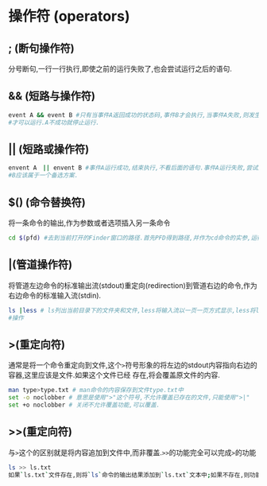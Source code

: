 # 操作符 (operators)

## ; (断句操作符)
分号断句,一行一行执行,即使之前的运行失败了,也会尝试运行之后的语句.

## && (短路与操作符)

```bash
event A && event B #只有当事件A返回成功的状态码,事件B才会执行,当事件A失败,则发生短路,终止程序.只有A成功了,B
#才可以运行.A不成功就停止运行.
```
## || (短路或操作符)

```bash
envent A　|| envent B #事件A运行成功,结束执行,不看后面的语句.事件A运行失败,尝试运行B.如果A没有成功,就选择B,
#B应该属于一个备选方案.
```

## $() (命令替换符) 
将一条命令的输出,作为参数或者选项插入另一条命令 

```bash
cd $(pfd) #去到当前打开的Finder窗口的路径.首先PFD得到路径,并作为cd命令的实参,运行cd命令.
```

## |(管道操作符)
将管道左边命令的标准输出流(stdout)重定向(redirection)到管道右边的命令,作为右边命令的标准输入流(stdin).

```bash 
ls |less # ls列出当前目录下的文件夹和文件,less将输入流以一页一页方式显示,less将ls的输出作为输入,进行了一番
#操作
```

## >(重定向符)
通常是将一个命令重定向到文件,这个`>`符号形象的将左边的stdout内容指向右边的容器,这里应该是文件.如果这个文件已经
存在,将会覆盖原文件的内容.

```bash
man type>type.txt # man命令的内容保存到文件type.txt中
set -o noclobber # 意思是使用">"这个符号,不允许覆盖已存在的文件,只能使用">|"
set +o noclobber # 关闭不允许覆盖功能,可以覆盖.
```

## >>(重定向符)
与`>`这个的区别就是将内容追加到文件中,而非覆盖.`>>`的功能完全可以完成`>`的功能

```bash
ls >> ls.txt 
如果`ls.txt`文件存在,则将`ls`命令的输出结果添加到`ls.txt`文本中;如果不存在,则功能与`>`这个一样,创建`ls.txt`文件,并传输内容.
```








